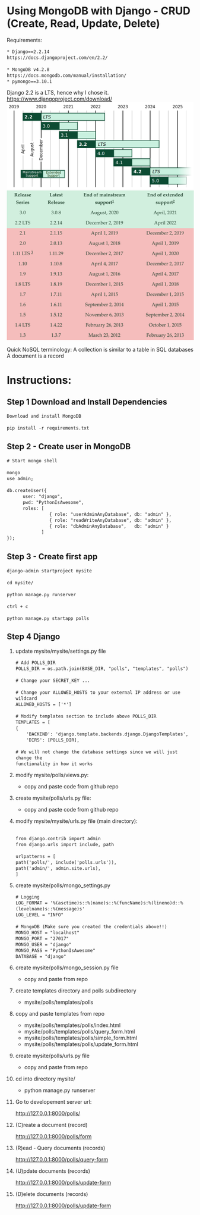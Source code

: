 # Using MongoDB with Django - CRUD (Create, Read, Update, Delete)

Requirements:

    * Django==2.2.14
    https://docs.djangoproject.com/en/2.2/
    
    * MongoDB v4.2.8
    https://docs.mongodb.com/manual/installation/
    * pymongo==3.10.1
    
Django 2.2 is a LTS, hence why I chose it.
https://www.djangoproject.com/download/
![Django Release Roadmap](https://github.com/jcamier/dfw_django_mongo_talk/blob/master/django_release_roadmap.png)    
![Django Release Dates](https://github.com/jcamier/dfw_django_mongo_talk/blob/master/django_release_dates.png)

Quick NoSQL terminology:
    A collection is similar to a table in SQL databases
    A document is a record

# Instructions:

## Step 1 Download and Install Dependencies
    Download and install MongoDB

    pip install -r requirements.txt
    
## Step 2 - Create user in MongoDB
    # Start mongo shell
    
    mongo
    use admin;
    
    db.createUser({
          user: "django",
          pwd: "PythonIsAwesome",
          roles: [
                    { role: "userAdminAnyDatabase", db: "admin" },
                    { role: "readWriteAnyDatabase", db: "admin" },
                    { role: "dbAdminAnyDatabase",   db: "admin" }
                 ]
    }); 

## Step 3 - Create first app
    django-admin startproject mysite
    
    cd mysite/
    
    python manage.py runserver
    
    ctrl + c
    
    python manage.py startapp polls
    
    
## Step 4 Django
1. update mysite/mysite/settings.py file
    ```
    # Add POLLS_DIR
    POLLS_DIR = os.path.join(BASE_DIR, "polls", "templates", "polls")
    
    # Change your SECRET_KEY ...
    
    # Change your ALLOWED_HOSTS to your external IP address or use wildcard
    ALLOWED_HOSTS = ['*']
   
    # Modify templates section to include above POLLS_DIR   
    TEMPLATES = [
    {
        'BACKEND': 'django.template.backends.django.DjangoTemplates',
        'DIRS': [POLLS_DIR],
    
    # We will not change the database settings since we will just change the
    functionality in how it works
   
    ```


2. modify mysite/polls/views.py:
    
    - copy and paste code from github repo

3. create mysite/polls/urls.py file:

    - copy and paste code from github repo

4. modify mysite/mysite/urls.py file (main directory):

    ```
    
    from django.contrib import admin
    from django.urls import include, path

    urlpatterns = [
    path('polls/', include('polls.urls')),
    path('admin/', admin.site.urls),
    ]
    
    ```

5. create mysite/polls/mongo_settings.py
    
    ```
   # Logging
    LOG_FORMAT = '%(asctime)s::%(name)s::%(funcName)s:%(lineno)d::%(levelname)s::%(message)s'
    LOG_LEVEL = "INFO"

    # MongoDB (Make sure you created the credentials above!!)
    MONGO_HOST = "localhost"
    MONGO_PORT = "27017"
    MONGO_USER = "django"
    MONGO_PASS = "PythonIsAwesome"
    DATABASE = "django"
    
    ```
      
6. create mysite/polls/mongo_session.py file 
    
    - copy and paste from repo

7. create templates directory and polls subdirectory

    - mysite/polls/templates/polls
    
8. copy and paste templates from repo
    - mysite/polls/templates/polls/index.html
    - mysite/polls/templates/polls/query_form.html
    - mysite/polls/templates/polls/simple_form.html
    - mysite/polls/templates/polls/update_form.html

9. create mysite/polls/urls.py file

    - copy and paste from repo
    
10. cd into directory mysite/

    - python manage.py runserver

11. Go to developement server url:

    http://127.0.0.1:8000/polls/
    
12. (C)reate a document (record)

    http://127.0.0.1:8000/polls/form
    
13. (R)ead - Query documents (records)

    http://127.0.0.1:8000/polls/query-form
    
13. (U)pdate documents (records)

    http://127.0.0.1:8000/polls/update-form
    
14. (D)elete documents (records)

    http://127.0.0.1:8000/polls/update-form
    
    



    